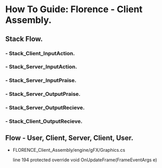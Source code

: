 # How To Guide: Florence - Client Assembly.

## Stack Flow.
### - Stack_Client_InputAction.
### - Stack_Server_InputAction.
### - Stack_Server_InputPraise.
### - Stack_Server_OutputPraise.
### - Stack_Server_OutputRecieve.
### - Stack_Client_OutputRecieve.

## Flow - User, Client, Server, Client, User.
- FLORENCE_Client_Assembly/engine/gFX/Graphics.cs
  
  line 194  protected override void OnUpdateFrame(FrameEventArgs e)

